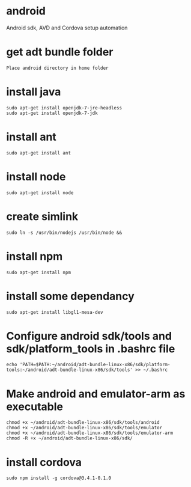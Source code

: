 # android
Android sdk, AVD and Cordova setup automation

# get adt bundle folder
	Place android directory in home folder

# install java
	sudo apt-get install openjdk-7-jre-headless
	sudo apt-get install openjdk-7-jdk

# install ant
	sudo apt-get install ant

# install node
	sudo apt-get install node

# create simlink
	sudo ln -s /usr/bin/nodejs /usr/bin/node &&

# install npm
	sudo apt-get install npm

# install some dependancy
	sudo apt-get install libgl1-mesa-dev

# Configure android sdk/tools and sdk/platform_tools in .bashrc file
	echo 'PATH=$PATH:~/android/adt-bundle-linux-x86/sdk/platform-tools:~/android/adt-bundle-linux-x86/sdk/tools' >> ~/.bashrc

# Make android and emulator-arm as executable
	chmod +x ~/android/adt-bundle-linux-x86/sdk/tools/android
	chmod +x ~/android/adt-bundle-linux-x86/sdk/tools/emulator
	chmod +x ~/android/adt-bundle-linux-x86/sdk/tools/emulator-arm
	chmod -R +x ~/android/adt-bundle-linux-x86/sdk/

# install cordova
	sudo npm install -g cordova@3.4.1-0.1.0
	
